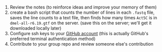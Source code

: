 1. Review the notes (to reinforce ideas and improve your memory of them)
1. create a bash script that counts the number of lines in each `.fastq` file, saves the line counts to a text file, then finds how many times `Act5C` is in  `dmel-all-r6.19.gtf` on the server.  (save this on the server; we'll get it downloaded locally later)
1. Configure ssh keys to your [GitHub account](https://docs.github.com/en/authentication/connecting-to-github-with-ssh/adding-a-new-ssh-key-to-your-github-account) (this is actually GitHub's preferred terminal authentication method)
1. Contribute to your group repo and review someone else's contribution
